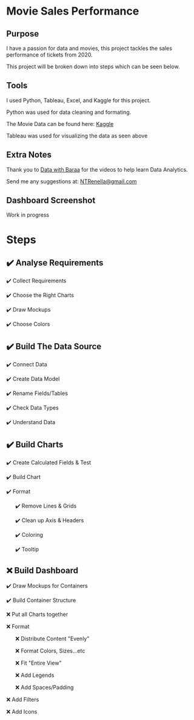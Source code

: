 # Movie Sales Performance
## Purpose
I have a passion for data and movies, this project tackles the sales performance of tickets from 2020.

This project will be broken down into steps which can be seen below.

## Tools
I used Python, Tableau, Excel, and Kaggle for this project.

Python was used for data cleaning and formating.

The Movie Data can be found here: [Kaggle](https://www.kaggle.com/datasets/asaniczka/tmdb-movies-dataset-2023-930k-movies)

Tableau was used for visualizing the data as seen above

## Extra Notes

Thank you to [Data with Baraa](https://www.youtube.com/@DataWithBaraa) for the videos to help learn Data Analytics. 

Send me any suggestions at: NTRenella@gmail.com

## Dashboard Screenshot

Work in progress

# Steps
## :heavy_check_mark: Analyse Requirements

:heavy_check_mark: Collect Requirements

:heavy_check_mark: Choose the Right Charts

:heavy_check_mark: Draw Mockups

:heavy_check_mark: Choose Colors

## :heavy_check_mark: Build The Data Source

:heavy_check_mark: Connect Data

:heavy_check_mark: Create Data Model

:heavy_check_mark: Rename Fields/Tables

:heavy_check_mark: Check Data Types

:heavy_check_mark: Understand Data

## :heavy_check_mark: Build Charts

:heavy_check_mark: Create Calculated Fields & Test

:heavy_check_mark: Build Chart

:heavy_check_mark: Format

&nbsp; &nbsp; &nbsp; :heavy_check_mark: Remove Lines & Grids

&nbsp; &nbsp; &nbsp; :heavy_check_mark: Clean up Axis & Headers

&nbsp; &nbsp; &nbsp; :heavy_check_mark: Coloring

&nbsp; &nbsp; &nbsp; :heavy_check_mark: Tooltip

## :x: Build Dashboard

:heavy_check_mark: Draw Mockups for Containers

:heavy_check_mark: Build Container Structure

:x: Put all Charts together

:x: Format

&nbsp; &nbsp; &nbsp; :x: Distribute Content "Evenly"

&nbsp; &nbsp; &nbsp; :x: Format Colors, Sizes...etc

&nbsp; &nbsp; &nbsp; :x: Fit "Entire View"

&nbsp; &nbsp; &nbsp; :x: Add Legends

&nbsp; &nbsp; &nbsp; :x: Add Spaces/Padding

:x: Add Filters

:x: Add Icons
